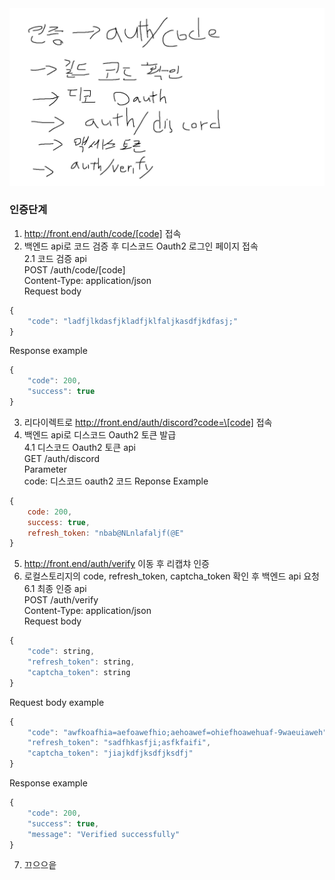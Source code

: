 <img src="전개도.png" />

### 인증단계  

1. http://front.end/auth/code/[code] 접속
2. 백엔드 api로 코드 검증 후 디스코드 Oauth2 로그인 페이지 접속  
 2.1 코드 검증 api  
POST /auth/code/\[code]  
Content-Type: application/json  
Request body
```js
{
    "code": "ladfjlkdasfjkladfjklfaljkasdfjkdfasj;"
}
```
Response example
```js
{
    "code": 200,
    "success": true
}
```
3. 리다이렉트로 http://front.end/auth/discord?code=\[code] 접속
4. 백엔드 api로 디스코드 Oauth2 토큰 발급  
 4.1 디스코드 Oauth2 토큰 api  
GET /auth/discord  
Parameter  
code: 디스코드 oauth2 코드 
Reponse Example  
```js
{
    code: 200,
    success: true,
    refresh_token: "nbab@NLnlafaljf(@E"
}
```
5. http://front.end/auth/verify 이동 후 리캡챠 인증
6. 로컬스토리지의 code, refresh_token, captcha_token 확인 후 백엔드 api 요청  
 6.1 최종 인증 api  
POST /auth/verify  
Content-Type: application/json  
Request body
```js
{
    "code": string,
    "refresh_token": string,
    "captcha_token": string
}
```
Request body example
```js
{
    "code": "awfkoafhia=aefoawefhio;aehoawef=ohiefhoawehuaf-9waeuiaweh",
    "refresh_token": "sadfhkasfji;asfkfaifi",
    "captcha_token": "jiajkdfjksdfjksdfj"
}
```
Response example
```js
{
    "code": 200,
    "success": true,
    "message": "Verified successfully"
}
```
7. 끄으으읕